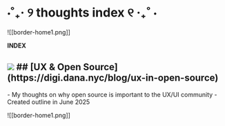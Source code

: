 # ⋅˚₊‧ ୨ thoughts index ୧ ‧₊˚ ⋅

![[border-home1.png]]

**INDEX**
<h2 className="font-semibold flex items-center space-x-2">
	<img src="/_r/-/images/writing.png"/>
	## [UX & Open Source](https://digi.dana.nyc/blog/ux-in-open-source)
</h2>
- My thoughts on why open source is important to the UX/UI community
- Created outline in June 2025

![[border-home1.png]]
